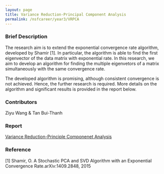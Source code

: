 ```yaml
---
layout: page
title: Variance Reduction-Principal Component Analysis
permalink: /nsfcareer/year3/VRPCA
---
```


### Brief Description
The research aim is to extend the exponential convergence rate algorithm, developed by Shamir [1]. In particular, the algorithm is able to find the first eigenvector of the data matrix with exponential rate. In this research, we aim to develop an algorithm for finding the multiple eigenvetors of a matrix simultaneously with the same convergence rate.

The developed algorithm is promising, although consistent convergence is not achieved. Hence, the further research is required. More details on the algorithm and significant results is provided in the report below.

### Contributors

Ziyu Wang & Tan Bui-Thanh

### Report

[Variance Reduction-Principle Componenet Analysis](/assets/figures/under_graduate_figures/Louie.pdf)

### Reference
[1] Shamir, O. A Stochastic PCA and SVD Algorithm with an Exponential Convergence Rate.arXiv:1409.2848, 2015
